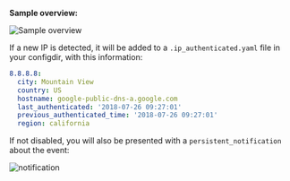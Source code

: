 **Sample overview:**

![Sample overview](https://github.com/custom-components/authenticated/blob/master/img/overview.png)

If a new IP is detected, it will be added to a `.ip_authenticated.yaml` file in your configdir, with this information:

```yaml
8.8.8.8:
  city: Mountain View
  country: US
  hostname: google-public-dns-a.google.com
  last_authenticated: '2018-07-26 09:27:01'
  previous_authenticated_time: '2018-07-26 09:27:01'
  region: california
```

If not disabled, you will also be presented with a `persistent_notification` about the event:

![notification](https://github.com/custom-components/authenticated/raw/master/img/persistant_notification.png)